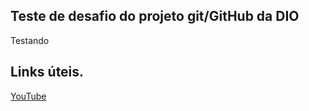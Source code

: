 ## Teste de desafio do projeto git/GitHub da DIO
Testando

## Links úteis.
[YouTube](https://m.youtube.com/)
